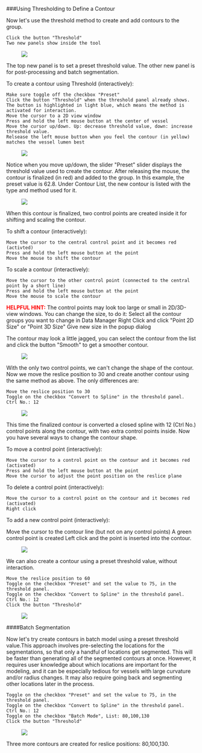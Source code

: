 ###Using Thresholding to Define a Contour

Now let's use the threshold method to create and add contours to the group.

    Click the button "Threshold"
    Two new panels show inside the tool

<figure>
  <img class="svImg svImgSm"  src="/documentation/modeling/imgs/segmentation/thresholdpanel.png"> 
  <figcaption class="svCaption" ></figcaption>
</figure>

The top new panel is to set a preset threshold value. The other new panel is for post-processing and batch segmentation.

To create a contour using Threshold (interactively):

    Make sure toggle off the checkbox "Preset"
    Click the button "Threshold" when the threshold panel already shows.
    The button is highlighted in light blue, which means the method is activated for interaction.
    Move the cursor to a 2D view window
    Press and hold the left mouse button at the center of vessel
    Move the cursor up/down. Up: decrease threshold value, down: increase threshold value.
    Relsease the left mouse button when you feel the contour (in yellow) matches the vessel lumen best

<figure>
  <img class="svImg svImgLg"  src="/documentation/modeling/imgs/segmentation/thresholdinteractive.png"> 
  <figcaption class="svCaption" ></figcaption>
</figure>

Notice when you move up/down, the slider "Preset" slider displays the threshold value used to create the contour. After releasing the mouse, the contour is finalized (in red) and added to the group. In this example, the preset value is 62.8. Under Contour List, the new contour is listed with the type and method used for it.

<figure>
  <img class="svImg svImgLg"  src="/documentation/modeling/imgs/segmentation/thresholdinteractive2.png"> 
  <figcaption class="svCaption" ></figcaption>
</figure>

When this contour is finalized, two control points are created inside it for shifting and scaling the contour.

To shift a contour (interactively):

    Move the cursor to the central control point and it becomes red (activted)
    Press and hold the left mouse button at the point
    Move the mouse to shift the contour

To scale a contour (interactively):

    Move the cursor to the other control point (connected to the central point by a short line)
    Press and hold the left mouse button at the point
    Move the mouse to scale the contour

<font color="red">**HELPFUL HINT:** </font> The control points may look too large or small in 2D/3D-view windows. You can change the size, to do it:
Select all the contour groups you want to change in Data Manager
Right Click and click "Point 2D Size" or "Point 3D Size"
Give new size in the popup dialog

The contour may look a little jagged, you can select the contour from the list and click the button "Smooth" to get a smoother contour.

 <figure>
  <img class="svImg svImgMd"  src="/documentation/modeling/imgs/segmentation/smoothedcontour.png"> 
  <figcaption class="svCaption" ></figcaption>
</figure>

With the only two control points, we can't change the shape of the contour. Now we move the reslice position to 30 and create another contour using the same method as above. The only differences are:

    Move the reslice position to 30
    Toggle on the checkbox "Convert to Spline" in the threshold panel.
    Ctrl No.: 12

<figure>
  <img class="svImg svImgMd"  src="/documentation/modeling/imgs/segmentation/thresholdinteractive3.png"> 
  <figcaption class="svCaption" ></figcaption>
</figure>

This time the finalized contour is converted a closed spline with 12 (Ctrl No.) control points along the contour, with two extra control points inside. Now you have several ways to change the contour shape.

To move a control point (interactively):

    Move the cursor to a control point on the contour and it becomes red (activated)
    Press and hold the left mouse button at the point
    Move the cursor to adjust the point position on the reslice plane

To delete a control point (interactively):

    Move the cursor to a control point on the contour and it becomes red (activated)
    Right click

To add a new control point (interactively):

Move the cursor to the contour line (but not on any control points)
A green control point is created
Left click and the point is inserted into the contour.

<figure>
  <img class="svImg svImgSm"  src="/documentation/modeling/imgs/segmentation/addcontrolpoint.png"> 
  <figcaption class="svCaption" ></figcaption>
</figure>

We can also create a contour using a preset threshold value, without interaction.

    Move the reslice position to 60
    Toggle on the checkbox "Preset" and set the value to 75, in the threshold panel.
    Toggle on the checkbox "Convert to Spline" in the threshold panel.
    Ctrl No.: 12
    Click the button "Threshold"

<figure>
  <img class="svImg svImgLg"  src="/documentation/modeling/imgs/segmentation/thresholdpreset.png"> 
  <figcaption class="svCaption" ></figcaption>
</figure>

####Batch Segmentation

Now let's try create contours in batch model using a preset threshold value.This approach involves pre-selecting the locations for the segmentations, so that only a handful of locations get segmented. This will be faster than generating all of the segmented contours at once. However, it requires user knowledge about which locations are important for the modeling, and it can be especially tedious for vessels with large curvature and/or radius changes. It may also require going back and segmenting other locations later in the process.

    Toggle on the checkbox "Preset" and set the value to 75, in the threshold panel.
    Toggle on the checkbox "Convert to Spline" in the threshold panel.
    Ctrl No.: 12
    Toggle on the checkbox "Batch Mode", List: 80,100,130
    Click the button "Threshold"

<figure>
  <img class="svImg svImgLg"  src="/documentation/modeling/imgs/segmentation/thresholdbatch.png"> 
  <figcaption class="svCaption" ></figcaption>
</figure>

Three more contours are created for reslice positions: 80,100,130.
